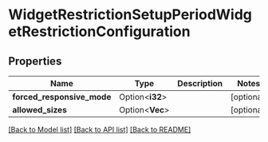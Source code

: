 # WidgetRestrictionSetupPeriodWidgetRestrictionConfiguration

## Properties

Name | Type | Description | Notes
------------ | ------------- | ------------- | -------------
**forced_responsive_mode** | Option<**i32**> |  | [optional]
**allowed_sizes** | Option<**Vec<i32>**> |  | [optional]

[[Back to Model list]](../README.md#documentation-for-models) [[Back to API list]](../README.md#documentation-for-api-endpoints) [[Back to README]](../README.md)



